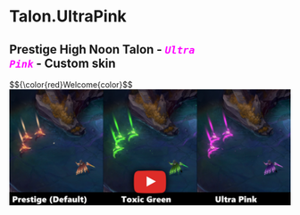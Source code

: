 # Talon.UltraPink

## Prestige High Noon Talon - <code style="color:fuchsia">**_Ultra Pink_**</code> - Custom skin
$${\color{red}Welcome{color}$$
[![IMAGE ALT TEXT HERE](./readme_picture.png)](https://www.youtube.com/watch?v=hdWnTyzXnX8)
